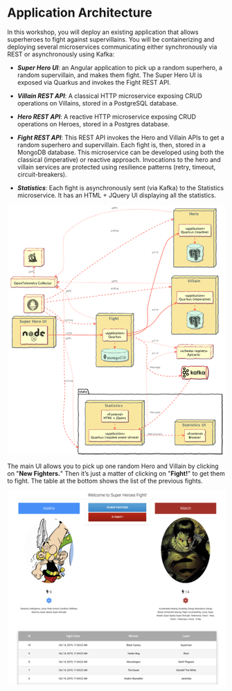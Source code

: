 # Application Architecture

In this workshop, you will deploy an existing application that allows superheroes to fight against supervillains. You will be containerizing and deploying several microservices communicating either synchronously via REST or asynchronously using Kafka:

* ***Super Hero UI***: an Angular application to pick up a random superhero, a random supervillain, and makes them fight. The Super Hero UI is exposed via Quarkus and invokes the Fight REST API.

* ***Villain REST API***: A classical HTTP microservice exposing CRUD operations on Villains, stored in a PostgreSQL database.

* ***Hero REST API***: A reactive HTTP microservice exposing CRUD operations on Heroes, stored in a Postgres database.

* ***Fight REST API***: This REST API invokes the Hero and Villain APIs to get a random superhero and supervillain. Each fight is, then, stored in a MongoDB database. This microservice can be developed using both the classical (imperative) or reactive approach. Invocations to the hero and villain services are protected using resilience patterns (retry, timeout, circuit-breakers).

* ***Statistics***: Each fight is asynchronously sent (via Kafka) to the Statistics microservice. It has an HTML + JQuery UI displaying all the statistics.

![Architecture](image/architecture/architecture.png)

The main UI allows you to pick up one random Hero and Villain by clicking on "**New Fighters.**" Then it’s just a matter of clicking on "**Fight!**" to get them to fight. The table at the bottom shows the list of the previous fights.

![Main UI](image/architecture/main-ui.png)


